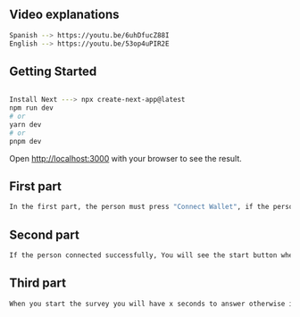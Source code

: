 

## Video explanations
```bash
Spanish --> https://youtu.be/6uhDfucZ88I
English --> https://youtu.be/53op4uPIR2E
```

## Getting Started
```bash

Install Next ---> npx create-next-app@latest
npm run dev
# or
yarn dev
# or
pnpm dev
```

Open [http://localhost:3000](http://localhost:3000) with your browser to see the result.

## First part
```bash
In the first part, the person must press "Connect Wallet", if the person is in the Mumbai network,the useState Change is set to true, if not, the useState Change is set to false they must modify their network by clicking on "Change Network". Next the Connected useState is in true.
```


## Second part
```bash
If the person connected successfully, You will see the start button when you press it the useState Start will be set to true and the survey will be displayed
```

## Third part
```bash
When you start the survey you will have x seconds to answer otherwise it will go until the last one. To go to the following surveys you must press next(). When the useState Step is greater than 3 (that is, it reached the last one) it shows the SEND button with which it calls the contract function and sends the questionnaire to the blockchain
```









